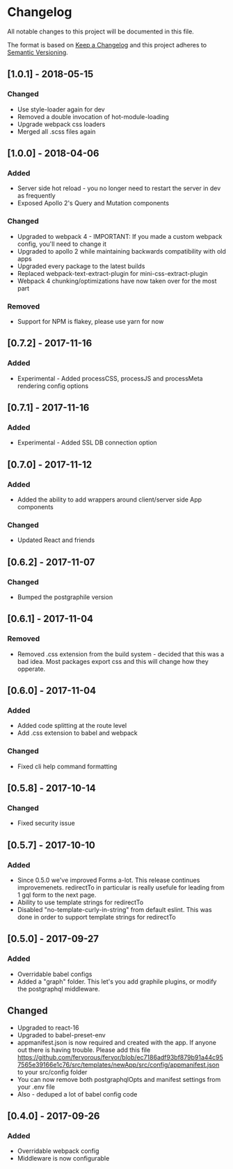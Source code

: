 # Changelog
All notable changes to this project will be documented in this file.

The format is based on [Keep a Changelog](http://keepachangelog.com/en/1.0.0/)
and this project adheres to [Semantic Versioning](http://semver.org/spec/v2.0.0.html).

## [1.0.1] - 2018-05-15
### Changed
- Use style-loader again for dev
- Removed a double invocation of hot-module-loading
- Upgrade webpack css loaders
- Merged all .scss files again

## [1.0.0] - 2018-04-06
### Added
- Server side hot reload - you no longer need to restart the server in dev as frequently
- Exposed Apollo 2's Query and Mutation components
### Changed
- Upgraded to webpack 4 - IMPORTANT: If you made a custom webpack config, you'll need to change it
- Upgraded to apollo 2 while maintaining backwards compatibility with old apps
- Upgraded every package to the latest builds
- Replaced webpack-text-extract-plugin for mini-css-extract-plugin
- Webpack 4 chunking/optimizations have now taken over for the most part
### Removed
- Support for NPM is flakey, please use yarn for now

## [0.7.2] - 2017-11-16
### Added
- Experimental - Added processCSS, processJS and processMeta rendering config options

## [0.7.1] - 2017-11-16
### Added
- Experimental - Added SSL DB connection option

## [0.7.0] - 2017-11-12
### Added
- Added the ability to add wrappers around client/server side App components

### Changed
- Updated React and friends

## [0.6.2] - 2017-11-07
### Changed
- Bumped the postgraphile version

## [0.6.1] - 2017-11-04
### Removed
- Removed .css extension from the build system - decided that this was a bad idea. Most packages export css and this will change how they opperate.

## [0.6.0] - 2017-11-04
### Added
- Added code splitting at the route level
- Add .css extension to babel and webpack

### Changed
- Fixed cli help command formatting

## [0.5.8] - 2017-10-14
### Changed
- Fixed security issue

## [0.5.7] - 2017-10-10
### Added
- Since 0.5.0 we've improved Forms a-lot. This release continues improvemenets. redirectTo in particular is really usefule for leading from 1 gql form to the next page.
- Ability to use template strings for redirectTo
- Disabled "no-template-curly-in-string" from default eslint. This was done in order to support template strings for redirectTo

## [0.5.0] - 2017-09-27
### Added
- Overridable babel configs
- Added a "graph" folder. This let's you add graphile plugins, or modify the postgraphql middleware.

## Changed
- Upgraded to react-16
- Upgraded to babel-preset-env
- appmanifest.json is now required and created with the app. If anyone out there is having trouble. Please add this file https://github.com/fervorous/fervor/blob/ec7186adf93bf879b91a44c957565e39166e1c76/src/templates/newApp/src/config/appmanifest.json to your src/config folder
- You can now remove both postgraphqlOpts and manifest settings from your .env file
- Also - deduped a lot of babel config code

## [0.4.0] - 2017-09-26
### Added
- Overridable webpack config
- Middleware is now configurable

